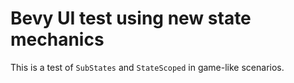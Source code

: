 # Bevy UI test using new state mechanics

This is a test of `SubStates` and `StateScoped` in game-like scenarios.
